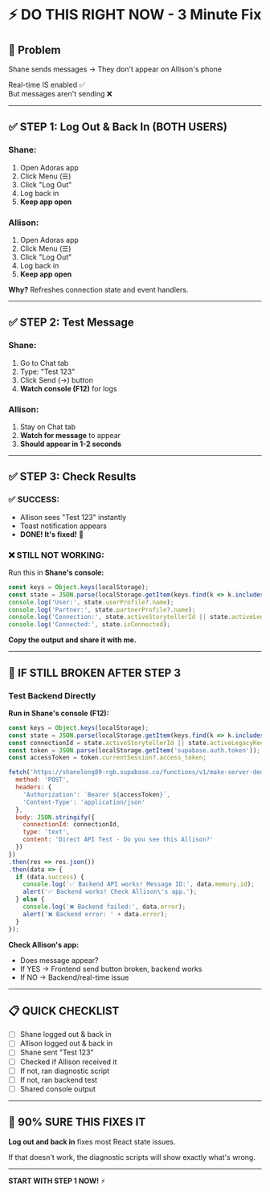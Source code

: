 # ⚡ DO THIS RIGHT NOW - 3 Minute Fix

## 🎯 Problem

Shane sends messages → They don't appear on Allison's phone

Real-time IS enabled ✅  
But messages aren't sending ❌

---

## ✅ STEP 1: Log Out & Back In (BOTH USERS)

### Shane:
1. Open Adoras app
2. Click Menu (☰)
3. Click "Log Out"
4. Log back in
5. **Keep app open**

### Allison:
1. Open Adoras app
2. Click Menu (☰)
3. Click "Log Out"
4. Log back in  
5. **Keep app open**

**Why?** Refreshes connection state and event handlers.

---

## ✅ STEP 2: Test Message

### Shane:
1. Go to Chat tab
2. Type: "Test 123"
3. Click Send (→) button
4. **Watch console (F12)** for logs

### Allison:
1. Stay on Chat tab
2. **Watch for message** to appear
3. **Should appear in 1-2 seconds**

---

## ✅ STEP 3: Check Results

### ✅ SUCCESS:
- Allison sees "Test 123" instantly
- Toast notification appears
- **DONE! It's fixed!** 🎉

### ❌ STILL NOT WORKING:

Run this in **Shane's console:**

```javascript
const keys = Object.keys(localStorage);
const state = JSON.parse(localStorage.getItem(keys.find(k => k.includes('adorasAppState'))));
console.log('User:', state.userProfile?.name);
console.log('Partner:', state.partnerProfile?.name);
console.log('Connection:', state.activeStorytellerId || state.activeLegacyKeeperId);
console.log('Connected:', state.isConnected);
```

**Copy the output and share it with me.**

---

## 🔧 IF STILL BROKEN AFTER STEP 3

### Test Backend Directly

**Run in Shane's console (F12):**

```javascript
const keys = Object.keys(localStorage);
const state = JSON.parse(localStorage.getItem(keys.find(k => k.includes('adorasAppState'))));
const connectionId = state.activeStorytellerId || state.activeLegacyKeeperId;
const token = JSON.parse(localStorage.getItem('supabase.auth.token'));
const accessToken = token.currentSession?.access_token;

fetch('https://shanelong89-rgb.supabase.co/functions/v1/make-server-deded1eb/memories', {
  method: 'POST',
  headers: {
    'Authorization': `Bearer ${accessToken}`,
    'Content-Type': 'application/json'
  },
  body: JSON.stringify({
    connectionId: connectionId,
    type: 'text',
    content: 'Direct API Test - Do you see this Allison?'
  })
})
.then(res => res.json())
.then(data => {
  if (data.success) {
    console.log('✅ Backend API works! Message ID:', data.memory.id);
    alert('✅ Backend works! Check Allison\'s app.');
  } else {
    console.log('❌ Backend failed:', data.error);
    alert('❌ Backend error: ' + data.error);
  }
});
```

**Check Allison's app:**
- Does message appear?
- If YES → Frontend send button broken, backend works
- If NO → Backend/real-time issue

---

## 📋 QUICK CHECKLIST

- [ ] Shane logged out & back in
- [ ] Allison logged out & back in
- [ ] Shane sent "Test 123"  
- [ ] Checked if Allison received it
- [ ] If not, ran diagnostic script
- [ ] If not, ran backend test
- [ ] Shared console output

---

## 🎯 90% SURE THIS FIXES IT

**Log out and back in** fixes most React state issues.

If that doesn't work, the diagnostic scripts will show exactly what's wrong.

---

**START WITH STEP 1 NOW!** ⚡

